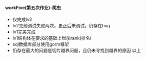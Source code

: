 #### workFive(第五次作业)-爬虫  
- 仅完成lv2  
- lv2先前调试失败两次，更正后未调试，仍存在bug  
- lv1完美完成  
- lv1结构体在要求的基础上增加rank(排名)  
- sql数据库部分使用gorm框架  
- 仍存在最大的问题是切片越界问题，且仍未寻找到越界的原因
以上  
